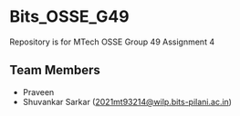 # Bits_OSSE_G49
Repository is for MTech OSSE Group 49 Assignment 4

## Team Members
* Praveen
* Shuvankar Sarkar (2021mt93214@wilp.bits-pilani.ac.in)
